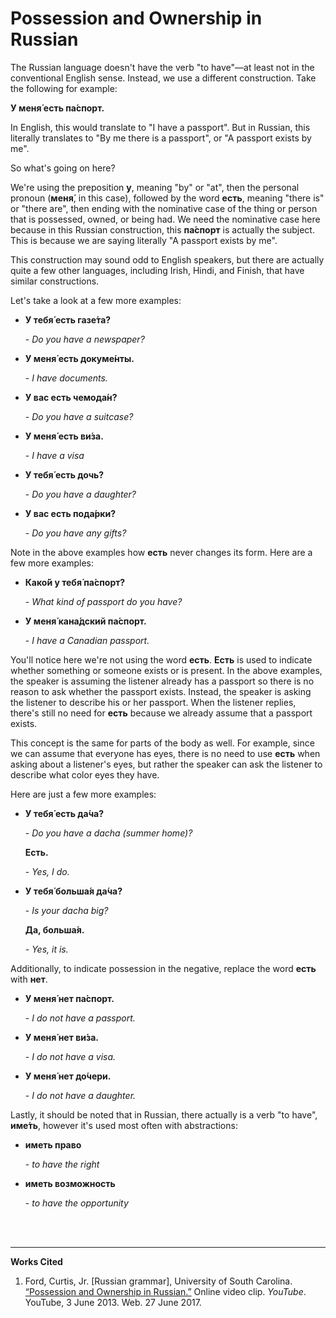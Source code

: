 # Possession and Ownership in Russian

The Russian language doesn't have the verb "to have"—at least not in the conventional English sense. Instead, we use a different construction. Take the following for example:

**У меня́ есть па́спорт.**

In English, this would translate to "I have a passport". But in Russian, this literally translates to "By me there is a passport", or "A passport exists by me".

So what's going on here?

We're using the preposition **у**, meaning "by" or "at", then the personal pronoun (**меня́**, in this case), followed by the word **есть**, meaning "there is" or "there are", then ending with the nominative case of the thing or person that is possessed, owned, or being had. We need the nominative case here because in this Russian construction, this **па́спорт** is actually the subject. This is because we are saying literally "A passport exists by me".

This construction may sound odd to English speakers, but there are actually quite a few other languages, including Irish, Hindi, and Finish, that have similar constructions.

Let's take a look at a few more examples:

* **У тебя́ есть газе́та?**

     \- *Do you have a newspaper?*

* **У меня́ есть докуме́нты.**

     \- *I have documents.*

* **У вас есть чемода́н?**

     \- *Do you have a suitcase?*

* **У меня́ есть ви́за.**

     \- *I have a visa*

* **У тебя́ есть дочь?**

     \- *Do you have a daughter?*

* **У вас есть пода́рки?**

     \- *Do you have any gifts?*

Note in the above examples how **есть** never changes its form. Here are a few more examples:

* **Како́й у тебя́ па́спорт?**

    \- *What kind of passport do you have?*

* **У меня́ кана́дский па́спорт.**

    \- *I have a Canadian passport.*

You'll notice here we're not using the word **есть**. **Есть** is used to indicate whether something or someone exists or is present. In the above examples, the speaker is assuming the listener already has a passport so there is no reason to ask whether the passport exists. Instead, the speaker is asking the listener to describe his or her passport. When the listener replies, there's still no need for **есть** because we already assume that a passport exists.

This concept is the same for parts of the body as well. For example, since we can assume that everyone has eyes, there is no need to use **есть** when asking about a listener's eyes, but rather the speaker can ask the listener to describe what color eyes they have.

Here are just a few more examples:

* **У тебя́ есть да́ча?**

    \- *Do you have a dacha (summer home)?*

    **Есть.**

    \- *Yes, I do.*

* **У тебя́ больша́я да́ча?**

    \- *Is your dacha big?*

    **Да, больша́я.**

    \- *Yes, it is.*

Additionally, to indicate possession in the negative, replace the word **есть** with **нет**.

* **У меня́ нет па́спорт.**

    \- *I do not have a passport.*

* **У меня́ нет ви́за.**

    \- *I do not have a visa.*

* **У меня́ нет до́чери.**

    \- *I do not have a daughter.*

Lastly, it should be noted that in Russian, there actually is a verb "to have", **име́ть**, however it's used most often with abstractions:

* **иметь право**

    \- *to have the right*

* **иметь возможность**

    \- *to have the opportunity*


<br/>
<br/>

***

**Works Cited**

1. Ford, Curtis, Jr. \[Russian grammar], University of South Carolina. [“Possession and Ownership in Russian.”](https://www.youtube.com/watch?v=xmr2YPkhTVo) Online video clip. <i>YouTube</i>. YouTube, 3 June 2013. Web. 27 June 2017.